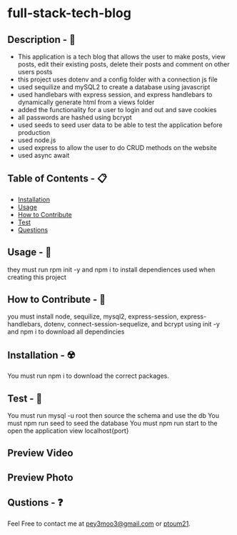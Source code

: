 # full-stack-tech-blog

## Description - 💠
* This application is a tech blog that allows the user to make posts, view posts, edit their existing posts, delete their posts and comment on other users posts
* this project uses dotenv and a config folder with a connection js file 
* used sequilize and mySQL2 to create a database using javascript
* used handlebars with express session, and express handlebars to dynamically generate html from a views folder
* added the functionality for a user to login and out and save cookies
* all passwords are hashed using bcrypt
* used seeds to seed user data to be able to test the application before production
* used node.js
* used express to allow the user to do CRUD methods on the website
* used async await 



## Table of Contents - 📋
* [Installation](#installation---☢️)
* [Usage](#usage---💎)
* [How to Contribute](#how-to-contribute---🍴)
* [Test](#test---🧪)
* [Questions](#qustions---❓)

## Usage - 💎
they must run rpm init -y and npm i to install dependiences used when creating this project

## How to Contribute - 🍴
you must install node, sequilize, mysql2, express-session, express-handlebars, dotenv, connect-session-sequelize, and bcrypt using init -y and npm i to download all dependincies

## Installation - ☢️
 You must run npm i to download the correct packages.

## Test - 🧪
You must run mysql -u root then source the schema and use the db
You must npm run seed to seed the database
You must npm run start to the open the application view localhost{port}

## Preview Video


## Preview Photo


## Qustions - ❓
Feel Free to contact me at pey3moo3@gmail.com or [ptoum21](https://github.com/ptoum21).